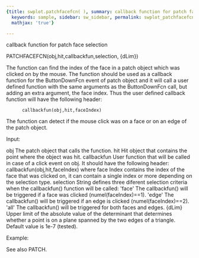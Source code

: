 ```yaml
---
{title: swplot.patchfacefcn( ), summary: callback function for patch face selection,
  keywords: sample, sidebar: sw_sidebar, permalink: swplot_patchfacefcn.html, folder: +swplot,
  mathjax: 'true'}

---
```

callback function for patch face selection
 
PATCHFACEFCN(obj,hit,callbackfun,selection, {dLim})
 
The function can find the index of the face in a patch object which was
clicked on by the mouse. The function should be used as a callback
function for the ButtonDownFcn event of patch object and it will call a
user defined function with the same arguments as the ButtonDownFcn call,
but adding an extra argument, the face index. Thus the user defined
callback function will have the following header:
 
          callbackfun(obj,hit,faceIndex)
 
The function can detect if the mouse click was on a face or on an edge of
the patch object.
 
Input:
 
obj           The patch object that calls the function.
hit           Hit object that contains the point where the object was hit.
callbackfun   User function that will be called in case of a click event
              on obj. It should have the following header:
                  callbackfun(obj,hit,faceIndex)
              where face Index contains the index of the face that was
              clicked on, it can contain a single index or more depending
              on the selection type.
selection     String defines three diferent selection criteria when the
              callbackfun() function will be called:
                  'face'  The callbackfun() will be triggered if a face
                          was clicked (numel(faceIndex)==1).
                  'edge'  The callbackfun() will be triggered if an edge
                          is clicked (numel(faceIndex)==2).
                  'all'   The callbackfun() will be triggered for both
                          faces and edges.
{dLim}        Upper limit of the absolute value of the determinant that
              determines whether a point is on a plane spanned by the two
              edges of a triangle. Default value is 1e-7 (tested).
 
Example:
 
See also PATCH.
 
